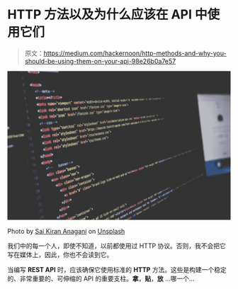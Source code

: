 # HTTP 方法以及为什么应该在 API 中使用它们

> 原文：<https://medium.com/hackernoon/http-methods-and-why-you-should-be-using-them-on-your-api-98e26b0a7e57>

![](img/05b1512887e978653b437be002aba8b6.png)

Photo by [Sai Kiran Anagani](https://unsplash.com/photos/5Ntkpxqt54Y?utm_source=unsplash&utm_medium=referral&utm_content=creditCopyText) on [Unsplash](https://unsplash.com/?utm_source=unsplash&utm_medium=referral&utm_content=creditCopyText)

我们中的每一个人，即使不知道，以前都使用过 HTTP 协议。否则，我不会把它写在媒体上，因此，你也不会读到它。

当编写 **REST API** 时，应该确保它使用标准的 **HTTP** 方法。这些是构建一个稳定的、非常重要的、可伸缩的 API 的重要支柱。**拿**，**贴**，**放** …哪一个…